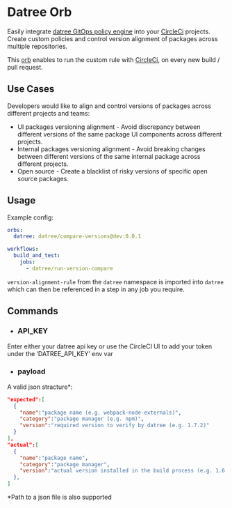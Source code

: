 # Datree Orb

Easily integrate [datree GitOps policy engine](https://datree.io/ "datree") into your [CircleCi](https://circleci.com/ "circleci") projects. Create custom policies and control version alignment of packages across multiple repositories.

This [orb](https://github.com/CircleCI-Public/config-preview-sdk/blob/master/docs/using-orbs.md "orb") enables to run the custom rule with [CircleCi](https://circleci.com/ "circleci"), on every new build / pull request.

## Use Cases

Developers would like to align and control versions of packages across different projects and teams:
* UI packages versioning alignment - Avoid discrepancy between different versions of the same package UI components across different projects.
* Internal packages versioning alignment - Avoid breaking changes between different versions of the same internal package across different projects.
* Open source - Create a blacklist of risky versions of specific open source packages.


## Usage

Example config:
```yaml
orbs:
  datree: datree/compare-versions@dev:0.0.1

workflows:
  build_and_test:
    jobs:
      - datree/run-version-compare

```
`version-alignment-rule` from the `datree` namespace is imported into `datree` which can then be referenced in a step in any job you require.

## Commands
- ### API_KEY
Enter either your datree api key or use the CircleCI UI to add your token under the ‘DATREE_API_KEY’ env var

- ### payload

A valid json stracture*:
```json
"expected":[
  {
    "name":"package name (e.g. webpack-node-externals)",
    "category":"package manager (e.g. npm)",
    "version":"required version to verify by datree (e.g. 1.7.2)"
  }
],
"actual":[
  {
    "name":"package name",
    "category":"package manager",
    "version":"actual version installed in the build process (e.g. 1.6.0)" 
  },
]
```
\*Path to a json file is also supported
